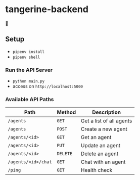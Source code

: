 # tangerine-backend
🍊

## Setup
* `pipenv install`
* `pipenv shell`

### Run the API Server
* `python main.py`
* access on `http://localhost:5000`


### Available API Paths
| Path                | Method   | Description              |
| ------------------- | -------- | ------------------------ |
| `/agents`           | `GET`    | Get a list of all agents |
| `/agents`           | `POST`   | Create a new agent       |
| `/agents/<id>`      | `GET`    | Get an agent             |
| `/agents/<id>`      | `PUT`    | Update an agent          |
| `/agents/<id>`      | `DELETE` | Delete an agent          |
| `/agents/<id>/chat` | `GET`    | Chat with an agent       |
| `/ping`             | `GET`    | Health check             |
